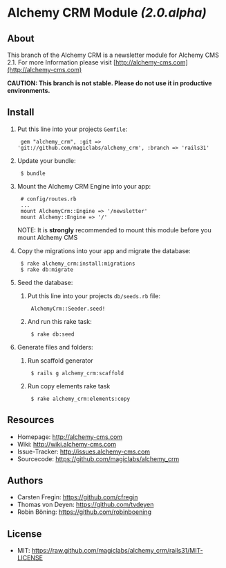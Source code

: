 Alchemy CRM Module *(2.0.alpha)*
===============================

About
-----

This branch of the Alchemy CRM is a newsletter module for Alchemy CMS 2.1.
For more Information please visit [http://alchemy-cms.com](http://alchemy-cms.com)

**CAUTION: This branch is not stable. Please do not use it in productive environments.**

Install
-------

1. Put this line into your projects `Gemfile`:

        gem "alchemy_crm", :git => 'git://github.com/magiclabs/alchemy_crm', :branch => 'rails31'

2. Update your bundle:

        $ bundle

3. Mount the Alchemy CRM Engine into your app:

        # config/routes.rb
        ...
        mount AlchemyCrm::Engine => '/newsletter'
        mount Alchemy::Engine => '/'

    NOTE: It is **strongly** recommended to mount this module before you mount Alchemy CMS

4. Copy the migrations into your app and migrate the database:

        $ rake alchemy_crm:install:migrations
        $ rake db:migrate

5. Seed the database:

    1. Put this line into your projects `db/seeds.rb` file:
        
            AlchemyCrm::Seeder.seed!

    2. And run this rake task:

            $ rake db:seed

6. Generate files and folders:

    1. Run scaffold generator

            $ rails g alchemy_crm:scaffold

    2. Run copy elements rake task

            $ rake alchemy_crm:elements:copy

Resources
---------

* Homepage: <http://alchemy-cms.com>
* Wiki: <http://wiki.alchemy-cms.com>
* Issue-Tracker: <http://issues.alchemy-cms.com>
* Sourcecode: <https://github.com/magiclabs/alchemy_crm>

Authors
---------

* Carsten Fregin: <https://github.com/cfregin>
* Thomas von Deyen: <https://github.com/tvdeyen>
* Robin Böning: <https://github.com/robinboening>

License
-------

* MIT: <https://raw.github.com/magiclabs/alchemy_crm/rails31/MIT-LICENSE>
